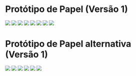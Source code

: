 # Protótipo de Papel (Versão 1)
<div class="line"></div>

<img src="../assets/prototipo/meraki_0.jpg">
<img src="../assets/prototipo/meraki_1.jpg">
<img src="../assets/prototipo/meraki_2.jpg">
<img src="../assets/prototipo/meraki_3.jpg">
<img src="../assets/prototipo/meraki_4.jpg">
<img src="../assets/prototipo/meraki_5.jpg">
<img src="../assets/prototipo/meraki_6.jpg">
<img src="../assets/prototipo/meraki_7.jpg">

# Protótipo de Papel alternativa (Versão 1)
<div class="line"></div>

<img src="../assets/prototipo2/prototipo2_1.png">
<img src="../assets/prototipo2/prototipo2_2.png">
<img src="../assets/prototipo2/prototipo2_3.png">
<img src="../assets/prototipo2/prototipo2_4.png">
<img src="../assets/prototipo2/prototipo2_5.png">
<img src="../assets/prototipo2/prototipo2_6.png">
